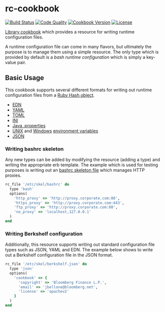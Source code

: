 # rc-cookbook
[![Build Status](https://img.shields.io/travis/johnbellone/rc-cookbook.svg)](https://travis-ci.org/johnbellone/rc-cookbook)
[![Code Quality](https://img.shields.io/codeclimate/github/johnbellone/rc-cookbook.svg)](https://codeclimate.com/github/johnbellone/rc-cookbook)
[![Cookbook Version](https://img.shields.io/cookbook/v/rc.svg)](https://supermarket.chef.io/cookbooks/rc)
[![License](https://img.shields.io/badge/license-Apache_2-blue.svg)](https://www.apache.org/licenses/LICENSE-2.0)

[Library cookbook][0] which provides a resource for writing
runtime configuration files.

A runtime configuration file can come in many flavors, but ultimately
the purpose is to manage them using a simple resource. The only type
which is provided by default is a _bash runtime configuration_ which
is simply a key-value pair.

## Basic Usage
This cookbook supports several different formats for writing out
runtime configuration files from a [Ruby Hash object](http://docs.ruby-lang.org/en/2.0.0/Hash.html).
- [EDN](https://github.com/edn-format/edn)
- [YAML](https://en.wikipedia.org/wiki/YAML)
- [TOML](https://github.com/toml-lang/toml)
- [INI](https://en.wikipedia.org/wiki/INI_file)
- [Java .properties](https://en.wikipedia.org/wiki/.properties)
- [UNIX](https://en.wikipedia.org/wiki/Environment_variable#Unix) and [Windows](https://en.wikipedia.org/wiki/Environment_variable#DOS.2C_OS.2F2_and_Windows) [environment variables](https://en.wikipedia.org/wiki/Environment_variable)
- [JSON](https://en.wikipedia.org/wiki/JSON)

### Writing bashrc skeleton
Any new types can be added by modifying the resource (adding a type)
and writing the appropriate erb template. The example which is used
for testing purposes is writing out an [bashrc skeleton file][1] which
manages HTTP proxies.
```ruby
rc_file '/etc/skel/bashrc' do
  type 'bash'
  options(
    'http_proxy' => 'http://proxy.corporate.com:80',
    'https_proxy' => 'http://proxy.corporate.com:443',
    'ftp_proxy' => 'http://proxy.corporate.com:80',
    'no_proxy' => 'localhost,127.0.0.1'
  )
end
```
### Writing Berkshelf configuration
Additionally, this resource supports writing out standard configuration
file types such as JSON, YAML and EDN. The example below shows to write
out a Berkshelf configuration file in the JSON format.
```ruby
rc_file '/etc/skel/berkshelf.json' do
  type 'json'
  options(
    'cookbook' => {
      'copyright' => 'Bloomberg Finance L.P.',
      'email' => 'jbellone@bloomberg.net',
      'license' => 'apachev2'
    }
  )
end
```

[0]: http://blog.vialstudios.com/the-environment-cookbook-pattern#thelibrarycookbook
[1]: http://www.linfo.org/etc_skel.html
